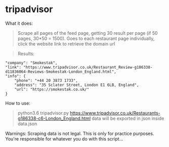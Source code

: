 # tripadvisor

What it does:

> Scrape all pages of the feed page, getting 30 result per page (if 50 pages, 30*50 = 1500). 
> Goes to each restaurant page individually, click the website link to retrieve the domain url

> Results:

    "company": "Smokestak",
    "link": "https://www.tripadvisor.co.uk/Restaurant_Review-g186338-d11836064-Reviews-Smokestak-London_England.html",
    "info": {
        "phone": "+44 20 3873 1733",
        "address": "35 Sclater Street, London E1 6LB, England",
        "url": "https://smokestak.co.uk/"
    }

How to use:

> python3.6 tripadvisor.py https://www.tripadvisor.co.uk/Restaurants-g186338-c6-London_England.html
> data will be exported in json inside data.json

Warnings: Scraping data is not legal. This is only for practice purposes. You're responsible for whatever you do with this script...
